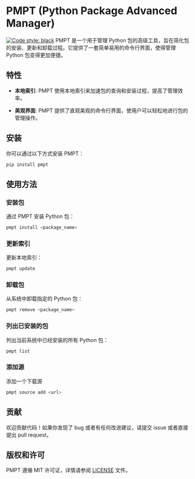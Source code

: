 # PMPT (Python Package Advanced Manager)
[![Code style: black](https://img.shields.io/badge/code%20style-black-000000.svg)](https://github.com/psf/black) 
PMPT 是一个用于管理 Python 包的高级工具，旨在简化包的安装、更新和卸载过程。它提供了一套简单易用的命令行界面，使得管理 Python 包变得更加便捷。

## 特性

- **本地索引**: PMPT 使用本地索引来加速包的查询和安装过程，提高了管理效率。
  
- **美观界面**: PMPT 提供了直观美观的命令行界面，使用户可以轻松地进行包的管理操作。

## 安装

你可以通过以下方式安装 PMPT：

```bash
pip install pmpt
```

## 使用方法

### 安装包

通过 PMPT 安装 Python 包：

```bash
pmpt install <package_name>
```

### 更新索引

更新本地索引：

```bash
pmpt update
```

### 卸载包

从系统中卸载指定的 Python 包：

```bash
pmpt remove <package_name>
```

### 列出已安装的包

列出当前系统中已经安装的所有 Python 包：

```bash
pmpt list
```

### 添加源

添加一个下载源

```bash
pmpt source add <url>
```

## 贡献

欢迎贡献代码！如果你发现了 bug 或者有任何改进建议，请提交 issue 或者直接提出 pull request。

## 版权和许可

PMPT 遵循 MIT 许可证，详情请参阅 [LICENSE](LICENSE) 文件。